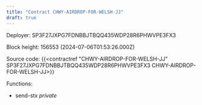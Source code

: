 ```yaml
---
title: "Contract CHWY-AIRDROP-FOR-WELSH-JJ"
draft: true
---
```

Deployer: SP3F27JXPG7FDNBBJTBQQ435WDP28R6PHWVPE3FX3


 



Block height: 156553 (2024-07-06T01:53:26.000Z)

Source code: {{<contractref "CHWY-AIRDROP-FOR-WELSH-JJ" SP3F27JXPG7FDNBBJTBQQ435WDP28R6PHWVPE3FX3 CHWY-AIRDROP-FOR-WELSH-JJ>}}

Functions:

* send-stx _private_
